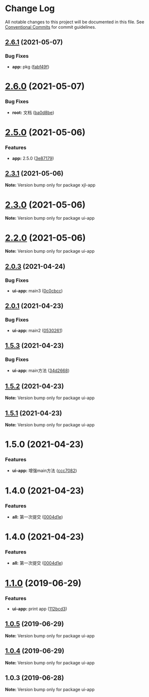 # Change Log

All notable changes to this project will be documented in this file.
See [Conventional Commits](https://conventionalcommits.org) for commit guidelines.

## [2.6.1](https://github.com/303182519/test_monorepo/compare/v2.6.0...v2.6.1) (2021-05-07)


### Bug Fixes

* **app:** pkg ([fabf49f](https://github.com/303182519/test_monorepo/commit/fabf49f))





# [2.6.0](https://github.com/303182519/test_monorepo/compare/v2.5.0...v2.6.0) (2021-05-07)


### Bug Fixes

* **root:** 文档 ([ba0d8be](https://github.com/303182519/test_monorepo/commit/ba0d8be))





# [2.5.0](https://github.com/303182519/test_monorepo/compare/v2.4.0...v2.5.0) (2021-05-06)


### Features

* **app:** 2.5.0 ([3e87179](https://github.com/303182519/test_monorepo/commit/3e87179))





## [2.3.1](https://github.com/303182519/test_monorepo/compare/v2.3.0...v2.3.1) (2021-05-06)

**Note:** Version bump only for package xjl-app





# [2.3.0](https://github.com/303182519/test_monorepo/compare/v1.2.1...v2.3.0) (2021-05-06)

**Note:** Version bump only for package ui-app





# [2.2.0](https://github.com/303182519/test_monorepo/compare/v2.0.3...v2.2.0) (2021-05-06)

**Note:** Version bump only for package ui-app






## [2.0.3](https://github.com/303182519/test_monorepo/compare/v2.0.1...v2.0.3) (2021-04-24)


### Bug Fixes

* **ui-app:** main3 ([0c0cbcc](https://github.com/303182519/test_monorepo/commit/0c0cbcc))






## [2.0.1](https://github.com/303182519/test_monorepo/compare/v1.2.0...v2.0.1) (2021-04-23)


### Bug Fixes

* **ui-app:** main2 ([0530261](https://github.com/303182519/test_monorepo/commit/0530261))





## [1.5.3](https://github.com/303182519/test_monorepo/compare/ui-app@1.5.2...ui-app@1.5.3) (2021-04-23)


### Bug Fixes

* **ui-app:** main方法 ([34d2668](https://github.com/303182519/test_monorepo/commit/34d2668))





## [1.5.2](https://github.com/303182519/test_monorepo/compare/ui-app@1.5.1...ui-app@1.5.2) (2021-04-23)

**Note:** Version bump only for package ui-app





## [1.5.1](https://github.com/303182519/test_monorepo/compare/ui-app@1.5.0...ui-app@1.5.1) (2021-04-23)

**Note:** Version bump only for package ui-app





# 1.5.0 (2021-04-23)


### Features

* **ui-app:** 增强main方法 ([ccc7082](https://github.com/303182519/test_monorepo/commit/ccc7082))



# 1.4.0 (2021-04-23)


### Features

* **all:** 第一次提交 ([0004d1e](https://github.com/303182519/test_monorepo/commit/0004d1e))





# 1.4.0 (2021-04-23)


### Features

* **all:** 第一次提交 ([0004d1e](https://github.com/303182519/test_monorepo/commit/0004d1e))





# [1.1.0](https://github.com/hardfist/monorepo-starter/compare/ui-app@1.0.5...ui-app@1.1.0) (2019-06-29)


### Features

* **ui-app:** print app ([112bcd3](https://github.com/hardfist/monorepo-starter/commit/112bcd3))





## [1.0.5](https://github.com/hardfist/monorepo-starter/compare/ui-app@1.0.4...ui-app@1.0.5) (2019-06-29)

**Note:** Version bump only for package ui-app





## [1.0.4](https://github.com/hardfist/monorepo-starter/compare/ui-app@1.0.3...ui-app@1.0.4) (2019-06-29)

**Note:** Version bump only for package ui-app





## 1.0.3 (2019-06-28)

**Note:** Version bump only for package ui-app
